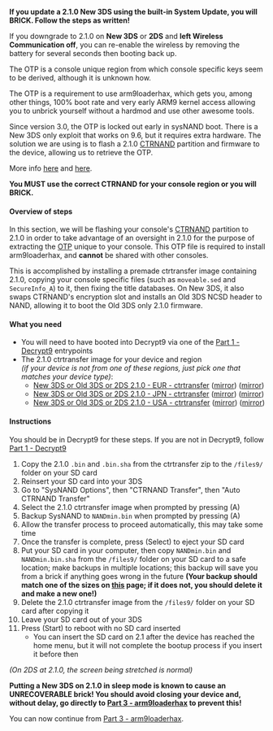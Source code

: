 **If you update a 2.1.0 New 3DS using the built-in System Update, you will BRICK. Follow the steps as written!**

If you downgrade to 2.1.0 on **New 3DS** or **2DS** and **left Wireless Communication off**, you can re-enable the wireless by removing the battery for several seconds then booting back up.

The OTP is a console unique region from which console specific keys seem to be derived, although it is unknown how.

The OTP is a requirement to use arm9loaderhax, which gets you, among other things, 100% boot rate and very early ARM9 kernel access allowing you to unbrick yourself without a hardmod and use other awesome tools.

Since version 3.0, the OTP is locked out early in sysNAND boot. There is a New 3DS only exploit that works on 9.6, but it requires extra hardware. The solution we are using is to flash a 2.1.0 [CTRNAND](https://www.3dbrew.org/wiki/Flash_Filesystem#CTR_partition) partition and firmware to the device, allowing us to retrieve the OTP.

More info [here](OTP-Info) and [here](https://3dbrew.org/wiki/OTP_Registers).

**You MUST use the correct CTRNAND for your console region or you will BRICK.**

#### Overview of steps

In this section, we will be flashing your console's [CTRNAND](https://www.3dbrew.org/wiki/Flash_Filesystem#CTR_partition) partition to 2.1.0 in order to take advantage of an oversight in 2.1.0 for the purpose of extracting the [OTP](OTP-Info) unique to your console. This OTP file is required to install arm9loaderhax, and **cannot** be shared with other consoles.

This is accomplished by installing a premade ctrtransfer image containing 2.1.0, copying your console specific files (such as `moveable.sed` and `SecureInfo_A`) to it, then fixing the title databases. On New 3DS, it also swaps CTRNAND's encryption slot and installs an Old 3DS NCSD header to NAND, allowing it to boot the Old 3DS only 2.1.0 firmware.

#### What you need

* You will need to have booted into Decrypt9 via one of the [Part 1 - Decrypt9](Part-1-(Decrypt9)) entrypoints
* The 2.1.0 ctrtransfer image for your device and region     
*(if your device is not from one of these regions, just pick one that matches your device type)*:
  +    <a href="https://plailect.github.io/Guide/2.1.0-4E_ctrtransfer_o3ds.torrent" target="_blank">New 3DS or Old 3DS or 2DS 2.1.0 - EUR - ctrtransfer</a> ([mirror](https://mega.nz/#!Z8tRWayJ!10NZ5XMLSnxZGbCoWJV_gpIFijGqoTGVypxZhnD5jwI)) ([mirror](https://drive.google.com/open?id=0BzPfvjeuhqoDTXA2NnhJam5rek0))    
  +    <a href="https://plailect.github.io/Guide/2.1.0-4J_ctrtransfer_o3ds.torrent" target="_blank">New 3DS or Old 3DS or 2DS 2.1.0 - JPN - ctrtransfer</a> ([mirror](https://mega.nz/#!Qg8hDI4A!UYWnbirgP8s1rOHhNvYRxNeg1o2GiWQwXqDlZU5ujEo)) ([mirror](https://drive.google.com/open?id=0BzPfvjeuhqoDMW45Z3dSZE1EazQ))    
  +    <a href="https://plailect.github.io/Guide/2.1.0-4U_ctrtransfer_o3ds.torrent" target="_blank">New 3DS or Old 3DS or 2DS 2.1.0 - USA - ctrtransfer</a> ([mirror](https://mega.nz/#!V1ETXBbQ!FkHKgyYChauQmkwLb3Y8QpjHKbDJBl8sxj_EtGjEEos)) ([mirror](https://drive.google.com/open?id=0BzPfvjeuhqoDQ3dNdFRYTE53RnM))

#### Instructions

You should be in Decrypt9 for these steps. If you are not in Decrypt9, follow [Part 1 - Decrypt9](Part-1-(Decrypt9))

1. Copy the 2.1.0 `.bin` and `.bin.sha` from the ctrtransfer zip to the `/files9/` folder on your SD card
2. Reinsert your SD card into your 3DS
1. Go to "SysNAND Options", then "CTRNAND Transfer", then "Auto CTRNAND Transfer"
2. Select the 2.1.0 ctrtransfer image when prompted by pressing (A)
2. Backup SysNAND to `NANDmin.bin` when prompted by pressing (A)
3. Allow the transfer process to proceed automatically, this may take some time
2. Once the transfer is complete, press (Select) to eject your SD card
3. Put your SD card in your computer, then copy `NANDmin.bin` and `NANDmin.bin.sha` from the `/files9/` folder on your SD card to a safe location; make backups in multiple locations; this backup will save you from a brick if anything goes wrong in the future **(Your backup should match one of the sizes on [this](NAND-Size) page; if it does not, you should delete it and make a new one!)**
4. Delete the 2.1.0 ctrtransfer image from the `/files9/` folder on your SD card after copying it
5. Leave your SD card out of your 3DS
6. Press (Start) to reboot with no SD card inserted
    + You can insert the SD card on 2.1 after the device has reached the home menu, but it will not complete the bootup process if you insert it before then

*(On 2DS at 2.1.0, the screen being stretched is normal)*

**Putting a New 3DS on 2.1.0 in sleep mode is known to cause an UNRECOVERABLE brick! You should avoid closing your device and, without delay, go directly to [Part 3 - arm9loaderhax](Part-3-(Decrypt9)) to prevent this!**

You can now continue from [Part 3 - arm9loaderhax](Part-3-(arm9loaderhax)).
